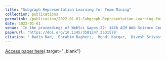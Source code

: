 ```yaml
---
title: "Subgraph Representation Learning for Team Mining"
collection: publications
permalink: /publication/2022-01-01-Subgraph-Representation-Learning-for-Team-Mining
date: 2022-01-01
venue: 'In the proceedings of WebSci &apos;22: 14th ACM Web Science Conference 2022, Barcelona, Spain, June 26 - 29, 2022'
paperurl: 'https://doi.org/10.1145/3501247.3531578'
citation: ' Radin Rad,  Ebrahim Bagheri,  Mehdi Kargar,  Divesh Srivastava,  Jaroslaw Szlichta, &quot;Subgraph Representation Learning for Team Mining.&quot; In the proceedings of WebSci &amp;apos;22: 14th ACM Web Science Conference 2022, Barcelona, Spain, June 26 - 29, 2022, 2022.'
---
```

[Access paper here](https://doi.org/10.1145/3501247.3531578){:target="_blank"}
